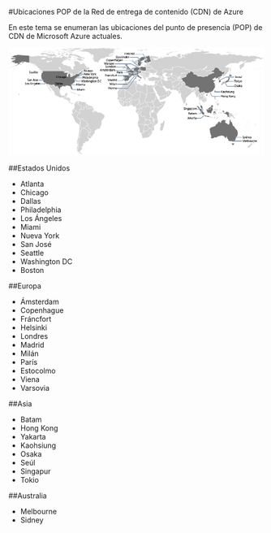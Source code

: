 <properties 
	pageTitle="Ubicaciones POP de la Red de entrega de contenido (CDN) de Azure" 
	description="En este tema se enumeran las ubicaciones POP de la Red de entrega de contenido (CDN) de Azure." 
	services="cdn" 
	documentationCenter="" 
	authors="Juliako" 
	manager="dwrede" 
	editor=""/>

<tags 
	ms.service="cdn" 
	ms.workload="media" 
	ms.tgt_pltfrm="na" 
	ms.devlang="ne" 
	ms.topic="article" 
	ms.date="08/18/2015" 
	ms.author="juliako"/>


#Ubicaciones POP de la Red de entrega de contenido (CDN) de Azure

En este tema se enumeran las ubicaciones del punto de presencia (POP) de CDN de Microsoft Azure actuales.
   

![Ubicaciones POP de CDN](./media/cdn-pop-locations/CDN_POP_locations_update.png)


##Estados Unidos

- Atlanta
- Chicago
- Dallas
- Philadelphia
- Los Ángeles
- Miami
- Nueva York
- San José
- Seattle
- Washington DC
- Boston


##Europa

- Ámsterdam
- Copenhague
- Fráncfort
- Helsinki
- Londres
- Madrid
- Milán
- París
- Estocolmo
- Viena
- Varsovia

##Asia

- Batam
- Hong Kong
- Yakarta
- Kaohsiung
- Osaka
- Seúl
- Singapur
- Tokio


##Australia

- Melbourne
- Sidney 

<!---HONumber=August15_HO8-->